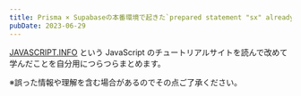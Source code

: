 ```yaml
---
title: Prisma × Supabaseの本番環境で起きた`prepared statement "sx" already exists` のエラーの対処
pubDate: 2023-06-29
---
```


[JAVASCRIPT.INFO](https://ja.javascript.info/) という JavaScript のチュートリアルサイトを読んで改めて学んだことを自分用につらつらまとめます。

※誤った情報や理解を含む場合があるのでその点ご了承ください。
